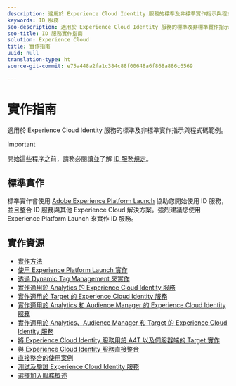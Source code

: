 ```yaml
---
description: 適用於 Experience Cloud Identity 服務的標準及非標準實作指示與程式碼範例。
keywords: ID 服務
seo-description: 適用於 Experience Cloud Identity 服務的標準及非標準實作指示與程式碼範例。
seo-title: ID 服務實作指南
solution: Experience Cloud
title: 實作指南
uuid: null
translation-type: ht
source-git-commit: e75a448a2fa1c384c88f00648a6f868a886c6569

---
```



# 實作指南

適用於 Experience Cloud Identity 服務的標準及非標準實作指示與程式碼範例。

>[!IMPORTANT]
>
>開始這些程序之前，請務必閱讀並了解 [ID 服務規定](../reference/requirements.md)。

## 標準實作

標準實作會使用 [Adobe Experience Platform Launch](https://docs.adobelaunch.com/) 協助您開始使用 ID 服務，並且整合 ID 服務與其他 Experience Cloud 解決方案。強烈建議您使用 Experience Platform Launch 來實作 ID 服務。

## 實作資源

* [實作方法](implementation-methods.md)
* [使用 Experience Platform Launch 實作](ecid-implement-with-launch.md)
* [透過 Dynamic Tag Management 來實作](standard.md)
* [實作適用於 Analytics 的 Experience Cloud Identity 服務](setup-analytics.md)
* [實作適用於 Target 的 Experience Cloud Identity 服務](setup-target.md)
* [實作適用於 Analytics 和 Audience Manager 的 Experience Cloud Identity 服務](setup-aam-analytics.md)
* [實作適用於 Analytics、Audience Manager 和 Target 的 Experience Cloud Identity 服務](setup-aam-analytics-target.md)
* [將 Experience Cloud Identity 服務用於 A4T 以及伺服器端的 Target 實作](ecid-a4t-target.md)
* [與 Experience Cloud Identity 服務直接整合 ](direct-integration.md)
* [直接整合的使用案例](direct-integration-examples.md)
* [測試及驗證 Experience Cloud Identity 服務](test-verify.md)
* [選擇加入服務概述](opt-in-service/optin-overview.md)
